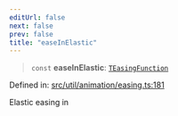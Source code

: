 ```yaml
---
editUrl: false
next: false
prev: false
title: "easeInElastic"
---
```


> `const` **easeInElastic**: [`TEasingFunction`](/api/fabric/namespaces/util/type-aliases/teasingfunction/)

Defined in: [src/util/animation/easing.ts:181](https://github.com/fabricjs/fabric.js/blob/8748628df7e9de00ba77413bfc3ad9e9fe9d4f30/src/util/animation/easing.ts#L181)

Elastic easing in
